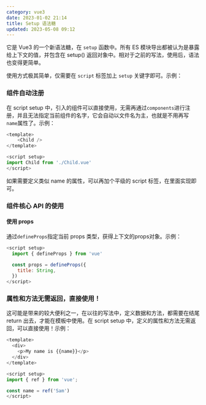 ```yaml
---
category: vue3
date: 2023-01-02 21:14
title: Setup 语法糖
updated: 2023-05-08 09:12
---
```


它是 Vue3 的一个新语法糖，在 `setup` 函数中。所有 ES 模块导出都被认为是暴露给上下文的值，并包含在 setup() 返回对象中。相对于之前的写法，使用后，语法也变得更简单。

使用方式极其简单，仅需要在 `script` 标签加上 `setup` 关键字即可。示例：

### 组件自动注册

在 script setup 中，引入的组件可以直接使用，无需再通过`components`进行注册，并且无法指定当前组件的名字，它会自动以文件名为主，也就是不用再写`name`属性了。示例：

```js
<template>
    <Child />
</template>

<script setup>
import Child from './Child.vue'
</script>
```

如果需要定义类似 name 的属性，可以再加个平级的 script 标签，在里面实现即可。

### 组件核心 API 的使用

#### 使用 props

通过`defineProps`指定当前 props 类型，获得上下文的props对象。示例：

```js
<script setup>
  import { defineProps } from 'vue'

  const props = defineProps({
    title: String,
  })
</script>
```

### 属性和方法无需返回，直接使用！

这可能是带来的较大便利之一，在以往的写法中，定义数据和方法，都需要在结尾 return 出去，才能在模板中使用。在 script setup 中，定义的属性和方法无需返回，可以直接使用！示例：

```js
<template>
  <div>
   	<p>My name is {{name}}</p>
  </div>
</template>

<script setup>
import { ref } from 'vue';

const name = ref('Sam')
</script>
```